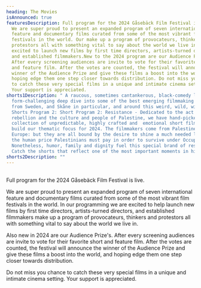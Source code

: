 ```yaml
---
heading: The Movies
isAnnounced: true
featuresDescription: Full program for the 2024 Gåsebäck Film Festival is live.
  We are super proud to present an expanded program of seven international
  feature and documentary films curated from some of the most vibrant film
  festivals in the world. Our make up a program of provocateurs, thinkers and
  protestors all with something vital to say about the world we live in. We are
  excited to launch new films by first time directors, artists-turned directors,
  and established filmmakers.New to the 2024 program are our Audience Prize's.
  After every screening audiences are invite to vote for their favorite short
  and feature film. After the votes are counted, the festival will announce the
  winner of the Audience Prize and give these films a boost into the world, and
  hoping edge them one step closer towards distribution. Do not miss you chance
  to catch these very special films in a unique and intimate cinema setting.
  Your support is appreciated.
shorts1Description: " A raucous, sometimes cantankerous, black-comedy loving and
  form-challenging deep dive into some of the best emerging filmmaking talent
  from Sweden, and Skåne in particular, and around this weird, wild, wide world.
  Shorts Program 2: Short Program 2: Resistance - Dedicated to the act of
  rebellion and the culture and people of Palestine, we have hand-picked this
  collection of unpredictable, highly crafted and  emotional short films to
  build our thematic focus for 2024. The filmmakers come from Palestine, Iran,
  Europe: but they are all bound by the desire to shine a much needed light on
  the human price Palestinians must pay in order to survive under Occupation.
  Nonetheless, humor, family and dignity fuel this special brand of resilience.
  Catch the shorts that reflect one of the most important moments in history."
shorts2Description: ""
---
```

\
Full program for the 2024 Gåsebäck Film Festival is live. 

We are super proud to present an expanded program of seven international feature and documentary films curated from some of the most vibrant film festivals in the world. In our programming we are excited to help launch new films by first time directors, artists-turned directors, and established filmmakers make up a program of provocateurs, thinkers and protestors all with something vital to say about the world we live in.

Also new in 2024 are our Audience Prize's. After every screening audiences are invite to vote for their favorite short and feature film. After the votes are counted, the festival will announce the winner of the Audience Prize and give these films a boost into the world, and hoping edge them one step closer towards distribution. 

Do not miss you chance to catch these very special films in a unique and intimate cinema setting. Your support is appreciated.